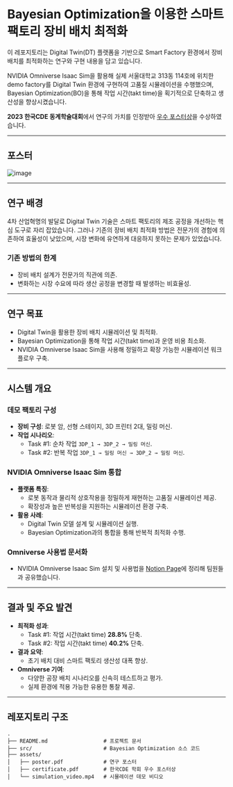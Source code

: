 
# Bayesian Optimization을 이용한 스마트 팩토리 장비 배치 최적화

이 레포지토리는 Digital Twin(DT) 플랫폼을 기반으로 Smart Factory 환경에서 장비 배치를 최적화하는 연구와 구현 내용을 담고 있습니다. 

NVIDIA Omniverse Isaac Sim을 활용해 실제 서울대학교 313동 114호에 위치한 demo factory를 Digital Twin 환경에 구현하여 고품질 시뮬레이션을 수행했으며, Bayesian Optimization(BO)을 통해 작업 시간(takt time)을 획기적으로 단축하고 생산성을 향상시켰습니다. 

**2023 한국CDE 동계학술대회**에서 연구의 가치를 인정받아 [우수 포스터상](https://github.com/rheekh00/bayesian-optimization/blob/main/assets/certificate.jpg)을 수상하였습니다.

---
## 포스터
![image](https://github.com/user-attachments/assets/e16276e9-fcd9-4a17-a0e3-907267194d90)


---

## 연구 배경
4차 산업혁명의 발달로 Digital Twin 기술은 스마트 팩토리의 제조 공정을 개선하는 핵심 도구로 자리 잡았습니다. 그러나 기존의 장비 배치 최적화 방법은 전문가의 경험에 의존하여 효율성이 낮았으며, 시장 변화에 유연하게 대응하지 못하는 문제가 있었습니다.

### 기존 방법의 한계
- 장비 배치 설계가 전문가의 직관에 의존.
- 변화하는 시장 수요에 따라 생산 공정을 변경할 때 발생하는 비효율성.

---

## 연구 목표
- Digital Twin을 활용한 장비 배치 시뮬레이션 및 최적화.
- Bayesian Optimization을 통해 작업 시간(takt time)과 운영 비용 최소화.
- NVIDIA Omniverse Isaac Sim을 사용해 정밀하고 확장 가능한 시뮬레이션 워크플로우 구축.

---

## 시스템 개요

### 데모 팩토리 구성
- **장비 구성**: 로봇 암, 선형 스테이지, 3D 프린터 2대, 밀링 머신.
- **작업 시나리오**:
  - Task #1: 순차 작업 `3DP_1 → 3DP_2 → 밀링 머신`.
  - Task #2: 반복 작업 `3DP_1 → 밀링 머신 → 3DP_2 → 밀링 머신`.

### NVIDIA Omniverse Isaac Sim 통합
- **플랫폼 특징**:
  - 로봇 동작과 물리적 상호작용을 정밀하게 재현하는 고품질 시뮬레이션 제공.
  - 확장성과 높은 반복성을 지원하는 시뮬레이션 환경 구축.
- **활용 사례**:
  - Digital Twin 모델 설계 및 시뮬레이션 실행.
  - Bayesian Optimization과의 통합을 통해 반복적 최적화 수행.

### Omniverse 사용법 문서화
- NVIDIA Omniverse Isaac Sim 설치 및 사용법을 [Notion Page](https://www.notion.so/2-c7212436bfb9467798d7dd30336552f7?pvs=4)에 정리해 팀원들과 공유했습니다.

---

## 결과 및 주요 발견
- **최적화 성과**:
  - Task #1: 작업 시간(takt time) **28.8%** 단축.
  - Task #2: 작업 시간(takt time) **40.2%** 단축.
- **결과 요약**:
  - 초기 배치 대비 스마트 팩토리 생산성 대폭 향상.
- **Omniverse 기여**:
  - 다양한 공장 배치 시나리오를 신속히 테스트하고 평가.
  - 실제 환경에 적용 가능한 유용한 통찰 제공.


---

## 레포지토리 구조

```plaintext
.
├── README.md                  # 프로젝트 문서
├── src/                       # Bayesian Optimization 소스 코드
├── assets/                    
│   ├── poster.pdf             # 연구 포스터
│   ├── certificate.pdf        # 한국CDE 학회 우수 포스터상
│   └── simulation_video.mp4   # 시뮬레이션 데모 비디오
